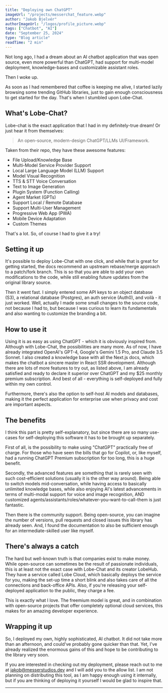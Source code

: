 ```yaml
---
title: "Deploying own ChatGPT"
imageUrl: "/projects/messerchat_feature.webp"
author: "Jakob Bjelvér"
authorImageUrl: "/logos/profile_picture.webp"
tags: ["Chatbot", "AI"]
date: "September 25, 2024"
type: "Blog article"
readTime: "2 min"
---
```


Not long ago, I had a dream about an AI chatbot application that was open source, even more powerful than ChatGPT, had support for multi-model deployment, knowledge-bases and customizable assistant roles. 

Then I woke up.

As soon as I had remembered that coffee is keeping me alive, I started lazily browsing some trending GitHub libraries, just to gain enough consciousness to get started for the day. That's when I stumbled upon Lobe-Chat. 

## What's Lobe-Chat?

Lobe-chat is the exact application that I had in my definitely-true dream! Or just hear it from themselves: 

> An open-source, modern-design ChatGPT/LLMs UI/Framework.

Taken from their repo, they have these awesome features:

- File Upload/Knowledge Base
- Multi-Model Service Provider Support
- Local Large Language Model (LLM) Support
- Model Visual Recognition
- TTS & STT Voice Conversation
- Text to Image Generation
- Plugin System (Function Calling)
- Agent Market (GPTs)
- Support Local / Remote Database
- Support Multi-User Management
- Progressive Web App (PWA)
- Mobile Device Adaptation
- Custom Themes

That's a lot. So, of course I had to give it a try!

## Setting it up

It's possible to deploy Lobe-Chat with one click, and while that is great for getting started, the docs recommend an upstream rebase/merge approach to a patch/fork branch. This is so that you are able to add your own modifications to the code, while still enabling future updates from the original library source. 

Then it went fast. I simply entered some API keys to an object database (S3), a relational database (Postgres), an auth service (Auth0), and voilà - it just worked. Well, actually I made some small changes to the source code, not because I had to, but because I was curious to learn its fundamentals and also wanting to customize the branding a bit. 

## How to use it

Using it is as easy as using ChatGPT - which it is obviously inspired from. Although with Lobe-Chat, the possibilities are many more. As of now, I have already integrated OpenAI's GPT-4, Google's Gemini 1.5 Pro, and Claude 3.5 Sonnet. I also created a knowledge base with all the Next.js docs, which makes the chatbot a sincere master in React SSR development. Although there are lots of more features to try out, as listed above, I am already satisfied and ready to declare it superior over ChatGPT and my $25 monthly premium subscription. And best of all - everything is self-deployed and fully within my own control. 

Furthermore, there's also the option to self-host AI models and databases, making it the perfect application for enterprise use when privacy and cost are important aspects. 

## The benefits 

I think this part is pretty self-explanatory, but since there are so many use-cases for self-deploying this software it has to be brought up separately. 

First of all, is the possibility to make using "ChatGPT" practically free of charge. For those who have seen the bills that go for Copilot, or, like myself, had a running ChatGPT Premium subscription for too long, this is a huge benefit. 

Secondly, the advanced features are something that is rarely seen with such cost-efficient solutions (usually it is the other way around). Being able to switch models mid-conversation, while having access to basically unlimited knowledge bases, while also enjoying AI's latest advancements in terms of multi-modal support for voice and image recognition, AND customized agents/assistants/roles/whatever-you-want-to-call-them is just fantastic. 

Then there is the community support. Being open-source, you can imagine the number of versions, pull requests and closed issues this library has already seen. And, I found the documentation to also be sufficient enough for an intermediate-skilled user like myself. 

## There's always a catch

The hard but well-known truth is that companies exist to make money. While open-source can sometimes be the result of passionate individuals, this is at least not the exact case with Lobe-Chat and its creator LobeHub. They have a service called Lobe Cloud, which basically deploys the service for you, making the set-up time a short blink and also takes care of all the connections and back-office APIs. Also, if you're releasing your self-deployed application to the public, they charge a fee.

This is exactly what I love. The freemium model is great, and in combination with open-source projects that offer completely optional cloud services, this makes for an amazing developer experience. 

## Wrapping it up

So, I deployed my own, highly sophisticated, AI chatbot. It did not take more than an afternoon, and could've probably gone quicker than that. Yet, I've already realized the enormous gains of this and hope to be contributing to the library very soon. 

If you are interested in checking out my deployment, please reach out to me at [jakob@messerstudios.dev](mailto:jakob@messerstudios.dev) and I will add you to the allow list. I am not planning on distributing this tool, as I am happy enough using it internally, but if you are thinking of deploying it yourself I would be glad to inspire that. 


---
